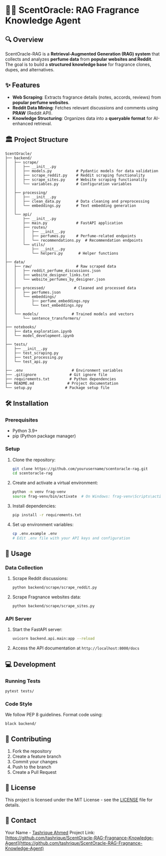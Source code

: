 # 🌸💨 ScentOracle: RAG Fragrance Knowledge Agent

## 🔍 Overview
ScentOracle-RAG is a **Retrieval-Augmented Generation (RAG) system** that collects and analyzes **perfume data** from **popular websites and Reddit**. The goal is to build a **structured knowledge base** for fragrance clones, dupes, and alternatives.

## ✨ Features
- **Web Scraping**: Extracts fragrance details (notes, accords, reviews) from **popular perfume websites**.
- **Reddit Data Mining**: Fetches relevant discussions and comments using **PRAW** (Reddit API).
- **Knowledge Structuring**: Organizes data into a **queryable format** for AI-enhanced retrieval.

## 🏛️ Project Structure
```
ScentOracle/
├── backend/
│   ├── scrape/
│   │   ├── __init__.py
│   │   ├── models.py           # Pydantic models for data validation
│   │   ├── scrape_reddit.py    # Reddit scraping functionality
│   │   ├── scrape_sites.py     # Website scraping functionality
│   │   └── variables.py        # Configuration variables
│   │
│   ├── processing/
│   │   ├── __init__.py
│   │   ├── clean_data.py       # Data cleaning and preprocessing
│   │   └── embeddings.py       # Text embedding generation
│   │
│   └── api/
│       ├── __init__.py
│       ├── main.py             # FastAPI application
│       ├── routes/
│       │   ├── __init__.py
│       │   ├── perfumes.py     # Perfume-related endpoints
│       │   └── recommendations.py  # Recommendation endpoints
│       └── utils/
│           ├── __init__.py
│           └── helpers.py       # Helper functions
│
├── data/
│   ├── raw/                    # Raw scraped data
│   │   ├── reddit_perfume_discussions.json
│   │   ├── website_designer_links.txt
│   │   └── website_perfumes_by_designer.json
│   │
│   ├── processed/             # Cleaned and processed data
│   │   ├── perfumes.json
│   │   └── embeddings/
│   │       ├── perfume_embeddings.npy
│   │       └── text_embeddings.npy
│   │
│   └── models/               # Trained models and vectors
│       └── sentence_transformers/
│
├── notebooks/
│   ├── data_exploration.ipynb
│   └── model_development.ipynb
│
├── tests/
│   ├── __init__.py
│   ├── test_scraping.py
│   ├── test_processing.py
│   └── test_api.py
│
├── .env                      # Environment variables
├── .gitignore               # Git ignore file
├── requirements.txt         # Python dependencies
├── README.md               # Project documentation
└── setup.py               # Package setup file
```

## 🛠️ Installation

### Prerequisites
- Python 3.9+
- pip (Python package manager)

### Setup
1. Clone the repository:
   ```bash
   git clone https://github.com/yourusername/scentoracle-rag.git
   cd scentoracle-rag
   ```

2. Create and activate a virtual environment:
   ```bash
   python -m venv frag-venv
   source frag-venv/bin/activate  # On Windows: frag-venv\Scripts\activate
   ```

3. Install dependencies:
   ```bash
   pip install -r requirements.txt
   ```

4. Set up environment variables:
   ```bash
   cp .env.example .env
   # Edit .env file with your API keys and configuration
   ```

## 🚀 Usage

### Data Collection

1. Scrape Reddit discussions:
   ```bash
   python backend/scrape/scrape_reddit.py
   ```

2. Scrape Fragnance websites data:
   ```bash
   python backend/scrape/scrape_sites.py
   ```

### API Server

1. Start the FastAPI server:
   ```bash
   uvicorn backend.api.main:app --reload
   ```

2. Access the API documentation at `http://localhost:8000/docs`

## 💻 Development

### Running Tests
```bash
pytest tests/
```

### Code Style
We follow PEP 8 guidelines. Format code using:
```bash
black backend/
```

## 🤝 Contributing

1. Fork the repository
2. Create a feature branch
3. Commit your changes
4. Push to the branch
5. Create a Pull Request

## 📄 License

This project is licensed under the MIT License - see the [LICENSE](LICENSE) file for details.

## 📧 Contact

Your Name - [Tashrique Ahmed](https://www.linkedin.com/in/tashrique-ahmed/)
Project Link: [https://github.com/tashrique/ScentOracle-RAG-Fragnance-Knowledge-Agent](https://github.com/tashrique/ScentOracle-RAG-Fragnance-Knowledge-Agent)
